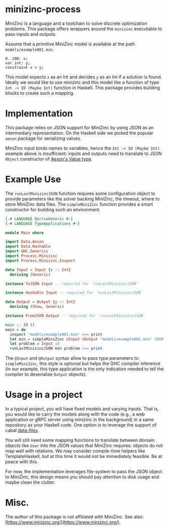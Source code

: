 minizinc-process
================

MiniZinc is a language and a toolchain to solve discrete optimization problems.
This package offers wrappers around the `minizinc` executable to pass inputs and outputs.

Assume that a primitive MiniZinc model is available at the path `models/example001.mzn`.

```minizinc
0..100: x;
var int: y;
constraint x < y;
```

This model expects `x` as an Int and decides `y` as an Int if a solution is
found. Ideally we would like to use minizinc and this model like a function of
type `Int -> IO (Maybe Int)` function in Haskell.
This package provides building blocks to create such a mapping.

# Implementation

This package relies on JSON support for MiniZinc by using JSON as an
intermediary representation. On the Haskell side we picked the popular `aeson`
package for serializing values.

MiniZinc input binds names to variables, hence the `Int -> IO (Maybe Int)`
example above is insufficient: inputs and outputs need to translate to JSON
`Object` constructor of [Aeson's Value type](https://hackage.haskell.org/package/aeson-1.1.1.0/docs/Data-Aeson.html#t:Value).

# Example Use

The `runLastMinizincJSON` function requires some configuration object to
provide parameters like the solver backing MiniZinc, the timeout, where to
store MiniZinc data files. The `simpleMiniZinc` function provides a smart
constructor for building such an environment.

```haskell
{-# LANGUAGE DeriveGeneric #-}
{-# LANGUAGE TypeApplications #-}

module Main where

import Data.Aeson
import Data.Hashable
import GHC.Generics
import Process.Minizinc
import Process.Minizinc.Inspect

data Input = Input {x :: Int}
  deriving (Generic)

instance ToJSON Input -- required for `runLastMinizincJSON`

instance Hashable Input -- required for `runLastMinizincJSON`

data Output = Output {y :: Int}
  deriving (Show, Generic)

instance FromJSON Output -- required for `runLastMinizincJSON`

main :: IO ()
main = do
  inspect "models/example001.mzn" >>= print
  let mzn = simpleMiniZinc @Input @Output "models/example001.mzn" 1000 Gecode
  let problem = Input 10
  runLastMinizincJSON mzn problem >>= print
```

The `@Input` and `@Output` syntax allow to pass type parameters to
`simpleMiniZinc`, this style is optional but helps the GHC compiler inference
(in our example, this type application is the only indication needed to tell
the compiler to deserialize `Output` objects).

# Usage in a project

In a typical project, you will have fixed models and varying inputs.
That is, you would like to carry the models along with the code (e.g., a web
application or gRPC server using minizinc in the background) in a same
repository as your Haskell code. One option is to leverage the support of cabal
[data-files](https://www.haskell.org/cabal/users-guide/developing-packages.html#accessing-data-files-from-package-code).

You will still need some mapping functions to translate between domain objects
like `User` into the JSON values that MiniZinc requires: objects do not map
well with relations. We may consider compile-time helpers like TemplateHaskell,
but at this time it would not be immediately feasible. Be at peace with this.

For now, the implementation leverages file-system to pass the JSON object to
MiniZinc, this design means you should pay attention to disk usage and maybe
clean the clutter.

# Misc.

The author of this package is not affiliated with MiniZinc.
See also: [https://www.minizinc.org/](https://www.minizinc.org/).
